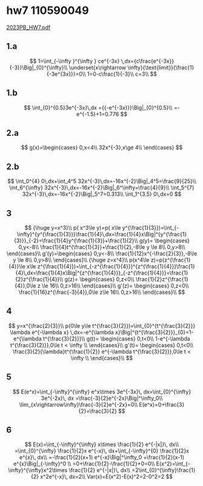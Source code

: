 # hw7 110590049

[2023PB\_HW7.pdf](../../assets/2023PB_HW7.pdf)

## 1.a

$$
1=\int_{-\infty }^{\infty } ce^{-3x} \,dx={c\frac{e^{-3x}}{-3}}\Big|_{0}^{\infty}\\  \underset{x\rightarrow \infty}{\text{limit}}{\frac{1}{-3e^{3x}}}=0\\ 1=0-c\frac{1}{-3}\\ c=3\\
$$

## 1.b

$$
\int_{0}^{0.5}3e^{-3x}\,dx ={{-e^{-3x}}}\Big|_{0}^{0.5}\\ =-e^{-1.5}+1=0.776
$$

## 2.a

$$
g(x)=\begin{cases} 0,x<4\\ 32x^{-3},x\ge 4\\ \end{cases}
$$

## 2.b

$$
\int_0^{4} 0\,dx+\int_4^5 32x^{-3}\,dx=-16x^{-2}\Big|_4^5=\frac{9}{25}\\ \int_6^{\infty} 32x^{-3}\,dx=-16x^{-2}\Big|_6^\infty=\frac{4}{9}\\ \int_5^{7} 32x^{-3}\,dx=-16x^{-2}\Big|_5^7=0.313\\ \int_1^{3.5} 0\,dx=0
$$

## 3

$$
{\huge y=x^3}\\ p( x^3\le y)=p( x\le y^{\frac{1}{3}})=\int_{-\infty}^{y^{\frac{1}{3}}}\frac{1}{4}\,dx=\frac{1}{4}x\Big|^{y^{\frac{1}{3}}}_{-2}=\frac{1}{4}y^{\frac{1}{3}}+\frac{1}{2}\\ g(y)= \begin{cases} 0,y<-8\\ \frac{1}{4}t^{\frac{1}{3}}+\frac{1}{2},-8\le y \le 8\\ 0,y>8\\ \end{cases}\\ g'(y)=\begin{cases} 0,y<-8\\ \frac{1}{12}x^{-\frac{2}{3}},-8\le y \le 8\\ 0,y>8\\ \end{cases}\\ {\huge z=x^4}\\ p(x^4\le z)=p(z^{\frac{1}{4}}\le x\le z^{\frac{1}{4}})=\int_{-z^{\frac{1}{4}}}^{z^{\frac{1}{4}}}\frac{1}{4}\,dx=\frac{1}{4}x\Big|^{z^{\frac{1}{4}}}_{-z^{\frac{1}{4}}}=\frac{1}{2}z^{\frac{1}{4}}\\ g(z)= \begin{cases} 0,z<0\\ \frac{1}{2}z^{\frac{1}{4}},0\le z \le 16\\ 0,z>16\\ \end{cases}\\ g'(z)= \begin{cases} 0,z<0\\ \frac{1}{16}z^{\frac{-3}{4}},0\le z\le 16\\ 0,z>16\\ \end{cases}\\
$$

## 4

$$
y=x^{\frac{2}{3}}\\ p(0\le y\le t^{\frac{3}{2}})=\int_{0}^{t^{\frac{3}{2}}} \lambda e^{-\lambda x} \,dx=-e^{\lambda x}\Big|^{t^{\frac{3}{2}}}_{0}=1-e^{\lambda t^{\frac{3}{2}}}\\ g(t)= \begin{cases} 0,t<0\\ 1-e^{-\lambda t^{\frac{3}{2}}},0\le t < \infty \\ \end{cases}\\ g'(t)= \begin{cases} 0,t<0\\ \frac{3}{2}{\lambda}t^{\frac{1}{2}} e^{-\lambda t^{\frac{3}{2}}},0\le t < \infty \\ \end{cases}\\
$$

## 5

$$
E(e^x)=\int_{-\infty}^{\infty} e^x\times 3e^{-3x}\, dx=\int_{0}^{\infty} 3e^{-2x}\, dx =\frac{-3}{2}e^{-2x}\Big|^\infty_0\\ \lim_{x\rightarrow\infty}\frac{-3}{2}e^{-2x}=0\\ E(e^x)=0+\frac{3}{2}=\frac{3}{2}
$$

## 6

$$
E(x)=\int_{-\infty}^{\infty} x\times \frac{1}{2} e^{-|x|}\, dx\\ =\int_{0}^{\infty} \frac{1}{2}x e^{-x}\, dx+\int_{-\infty}^{0} \frac{1}{2}x e^{x}\, dx\\ =-\frac{1}{2}(x+1) e^{-x}\Big|^\infty_0 +\frac{1}{2}(x-1) e^{x}\Big|_{-\infty}^0 \\ =0+\frac{1}{2}-\frac{1}{2}+0=0\\ E(x^2)=\int_{-\infty}^{\infty}x^2\times \frac{1}{2} e^{-|x|}\, dx\\ =2\int_{0}^{\infty}\frac{1}{2} x^2e^{-x}\, dx=2\\ Var(x)=E(x^2)-E(x)^2=2-0^2=2
$$
